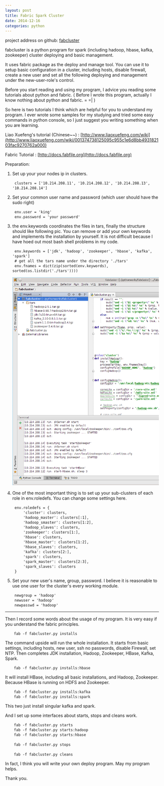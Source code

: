```yaml
---
layout: post
title: Fabric Spark Cluster
date: 2014-12-16
categories: python
---
```


project address on github: [fabcluster](https://github.com/chuxi/fabcluster)

fabcluster is a python program for spark (including hadoop, hbase, kafka, zookeeper) cluster deploying and basic management.

It uses fabric package as the deploy and manage tool. You can use it to setup basic configuration in a cluster, including hosts, disable firewall, create a new user and set all the following deploying and management under the new-user-role's control.

Before you start reading and using my program, I advice you reading some tutorials about python and fabric. ( Before I wrote this program, actually I know nothing about python and fabric. = =| )

So here is two tutorials I think which are helpful for you to understand my program. I ever wrote some samples for my studying and tried some easy commands in python console, so I just suggest you writing something when you are learning.

Liao Xuefeng's tutorial (Chinese~~) : [http://www.liaoxuefeng.com/wiki](http://www.liaoxuefeng.com/wiki/001374738125095c955c1e6d8bb493182103fac9270762a000)

Fabric Tutorial : [http://docs.fabfile.org](http://docs.fabfile.org)


Preparation:

1. Set up your your nodes ip in clusters.

        clusters = ['10.214.208.11', '10.214.208.12', '10.214.208.13', '10.214.208.14']

2. Set your common user name and password (which user should have the sudo right)

        env.user = 'king'
        env.password = 'your password'

3. the env.keywords coordinates the files in tars, finally the structure should like following pic. You can remove or add your own keywords and implements the installation by yourself. It is not difficult because I have hoed out most bash shell problems in my code.

        env.keywords = ['jdk', 'hadoop', 'zookeeper', 'hbase', 'kafka', 'spark']
        # get all the tars name under the directory './tars'
        env.fnames = dict(zip(sorted(env.keywords), sorted(os.listdir('./tars'))))

    ![files in tars](/assets/2014-12-16-01.png)

4. One of the most important thing is to set up your sub-clusters of each role in env.roledefs. You can change some settings here.

        env.roledefs = {
            'cluster': clusters,
            'hadoop_master': clusters[:1],
            'hadoop_smaster': clusters[1:2],
            'hadoop_slaves': clusters,
            'zookeeper': clusters[1:],
            'hbase': clusters,
            'hbase_master': clusters[1:2],
            'hbase_slaves': clusters,
            'kafka': clusters[2:],
            'spark': clusters,
            'spark_master': clusters[2:3],
            'spark_slaves': clusters
        }

5. Set your new user's name, group, password. I believe it is reasonable to use one user for the cluster's every working module.

        newgroup = 'hadoop'
        newuser = 'hadoop'
        newpasswd = 'hadoop'

---


Then I record some words about the usage of my program. It is very easy if you understand the fabric principles.

        fab -f fabcluster.py installs

The command upside will run the whole installation. It starts from basic settings, including hosts, new user, ssh no passwords, disable Firewall, set NTP. Then completes JDK installation, Hadoop, Zookeeper, HBase, Kafka, Spark.

        fab -f fabcluster.py installs:hbase

It will install HBase, including all basic installations, and Hadoop, Zookeeper. Because HBase is running on HDFS and Zookeeper.

        fab -f fabcluster.py installs:kafka
        fab -f fabcluster.py installs:spark

This two just install singular kafka and spark.


And I set up some interfaces about starts, stops and cleans work.

        fab -f fabcluster.py starts
        fab -f fabcluster.py starts:hadoop
        fab -f fabcluster.py starts:hbase

        fab -f fabcluster.py stops

        fab -f fabcluster.py cleans

In fact, I think you will write your own deploy program. May my program helps.

Thank you.
